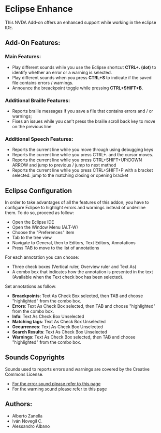 # Eclipse Enhance
This NVDA Add-on offers an enhanced support while working in the eclipse IDE.

## Add-On Features:
### Main Features:
* Play different sounds while you use the Eclipse shortcut **CTRL+. (dot)** to identify whether an error or a warning is selected.
* Play different sounds when you press **CTRL+S** to indicate if the saved file contains errors / warnings.
* Announce the breackpoint toggle while pressing **CTRL+SHIFT+B**.

### Additional Braille Features:
* Reports braille messages if you save a file that contains errors and / or warnings;
* Fixes an issues while you can't press the braille scroll back key to move on the previous line

### Additional Speech Features:
* Reports the current line while you move through using debugging keys
* Reports the current line while you press CTRL+. and the cursor moves.
* Reports the current line while you press CTRL+SHIFT+UP/DOWN ARROW and jump to previous / jump to next method
* Reports the current line while you press CTRL+SHIFT+P with a bracket selected: jump to the matching closing or opening bracket

## Eclipse Configuration
In order to take advantages of all the features of this addon, you have to configure Eclipse to highlight errors and warnings instead of underline them.
To do so, proceed as follow:
* Open the Eclipse IDE
* Open the Window Menu (ALT-W)
* Choose the "Preferences" item
* Tab to the tree view
* Navigate to General, then to Editors, Text Editors, Annotations
* Press TAB to move to the list of annotations

For each annotation you can choose:
* Three check boxes (Vertical ruler, Overview ruler and Text As)
* A combo box that indicates how the annotation is presented in the text (Available when the Text check box has been selected).

Set annotations as follow:

* **Breackpoints**: Text As Check Box selected, then TAB and choose "highlighted" from the combo box.
* **Errors**: Text As Check Box selected, then TAB and choose "highlighted" from the combo box.
* **Info**: Text As Check Box Unselected
* **Matching tags**: Text As Check Box Unselected
* **Occurrences**: Text As Check Box Unselected
* **Search Results**: Text As Check Box Unselected
* **Warnings**: Text As Check Box selected, then TAB and choose "highlighted" from the combo box.


## Sounds Copyrights
Sounds used to reports errors and warnings are covered by the Creative Commons License.
* [For the error sound please refer to this page](https://www.freesound.org/people/Autistic%20Lucario/sounds/142608/)
* [For the warning sound please refer to this page](https://www.freesound.org/people/ecfike/sounds/135125/)


## Authors:
* Alberto Zanella
* Iván Novegil C.
* Alessandro Albano

